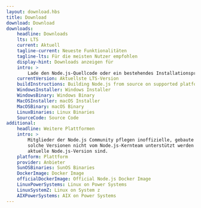 ```yaml
---
layout: download.hbs
title: Download
download: Download
downloads:
    headline: Downloads
    lts: LTS
    current: Aktuell
    tagline-current: Neueste Funktionalitäten
    tagline-lts: Für die meisten Nutzer empfohlen
    display-hint: Downloads anzeigen für
    intro: >
        Lade den Node.js-Quellcode oder ein bestehendes Installationsprogramm für deine Plattform herunter und beginne gleich mit der Entwicklung.
    currentVersion: Aktuellste LTS-Version
    buildInstructions: Building Node.js from source on supported platforms
    WindowsInstaller: Windows Installer
    WindowsBinary: Windows Binary
    MacOSInstaller: macOS Installer
    MacOSBinary: macOS Binary
    LinuxBinaries: Linux Binaries
    SourceCode: Source Code
additional:
    headline: Weitere Plattformen
    intro: >
        Mitglieder der Node.js Community pflegen inoffizielle, gebaute Versionen von Node.js für weitere Plattformen. Beachte, dass
        solche Versionen nicht vom Node.js-Kernteam unterstützt werden und daher eventuell noch nicht auf dem selben Level wie die
        aktuelle Node.js-Version sind.
    platform: Plattform
    provider: Anbieter
    SunOSBinaries: SunOS Binaries
    DockerImage: Docker Image
    officialDockerImage: Official Node.js Docker Image
    LinuxPowerSystems: Linux on Power Systems
    LinuxSystemZ: Linux on System z
    AIXPowerSystems: AIX on Power Systems
---
```

